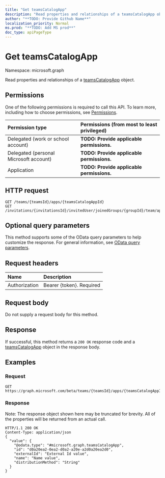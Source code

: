```yaml
---
title: "Get teamsCatalogApp"
description: "Read properties and relationships of a teamsCatalogApp object."
author: "**TODO: Provide Github Name**"
localization_priority: Normal
ms.prod: "**TODO: Add MS prod**"
doc_type: apiPageType
---
```


# Get teamsCatalogApp

Namespace: microsoft.graph

Read properties and relationships of a [teamsCatalogApp](../resources/teamscatalogapp.md) object.

## Permissions
One of the following permissions is required to call this API. To learn more, including how to choose permissions, see [Permissions](/concepts/permissions-reference.md).

|Permission type|Permissions (from most to least privileged)|
|:---|:---|
|Delegated (work or school account)|**TODO: Provide applicable permissions.**|
|Delegated (personal Microsoft account)|**TODO: Provide applicable permissions.**|
|Application|**TODO: Provide applicable permissions.**|

## HTTP request
<!-- {
  "blockType": "ignored"
}
-->
``` http
GET /teams/{teamsId}/apps/{teamsCatalogAppId}
GET /invitations/{invitationsId}/invitedUser/joinedGroups/{groupId}/team/apps/{teamsCatalogAppId}
```

## Optional query parameters
This method supports some of the OData query parameters to help customize the response. For general information, see [OData query parameters](/graph/query-parameters).

## Request headers
|Name|Description|
|:---|:---|
|Authorization|Bearer {token}. Required|

## Request body
Do not supply a request body for this method.

## Response
If successful, this method returns a `200 OK` response code and a [teamsCatalogApp](../resources/teamscatalogapp.md) object in the response body.

## Examples

### Request
<!-- {
  "blockType": "request",
  "name": "get_teamscatalogapp"
}
-->
``` http
GET https://graph.microsoft.com/beta/teams/{teamsId}/apps/{teamsCatalogAppId}
```

### Response
Note: The response object shown here may be truncated for brevity. All of the properties will be returned from an actual call.
<!-- {
  "blockType": "response",
  "truncated": true,
  "@odata.type": "microsoft.graph.teamsCatalogApp"
}
-->
``` http
HTTP/1.1 200 OK
Content-Type: application/json
{
  "value": {
    "@odata.type": "#microsoft.graph.teamsCatalogApp",
    "id": "d0a20ea2-0ea2-d0a2-a20e-a2d0a20ea2d0",
    "externalId": "External Id value",
    "name": "Name value",
    "distributionMethod": "String"
  }
}
```

